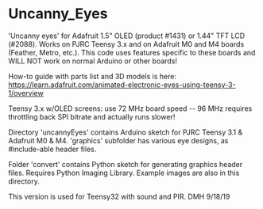 # Uncanny_Eyes

'Uncanny eyes' for Adafruit 1.5" OLED (product #1431) or 1.44" TFT LCD (#2088).  Works on PJRC Teensy 3.x and on Adafruit M0 and M4 boards (Feather, Metro, etc.).  This code uses features specific to these boards and WILL NOT work on normal Arduino or other boards!

How-to guide with parts list and 3D models is here:
https://learn.adafruit.com/animated-electronic-eyes-using-teensy-3-1/overview

Teensy 3.x w/OLED screens: use 72 MHz board speed -- 96 MHz requires throttling back SPI bitrate and actually runs slower!

Directory 'uncannyEyes' contains Arduino sketch for PJRC Teensy 3.1 & Adafruit M0 & M4. 'graphics' subfolder has various eye designs, as #include-able header files.

Folder 'convert' contains Python sketch for generating graphics header files. Requires Python Imaging Library. Example images are also in this directory.

This version is used for Teensy32 with sound and PIR. DMH 9/18/19

